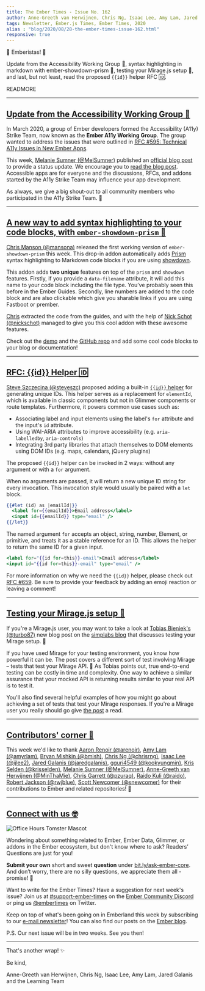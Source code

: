 ```yaml
---
title: The Ember Times - Issue No. 162
author: Anne-Greeth van Herwijnen, Chris Ng, Isaac Lee, Amy Lam, Jared Galanis 
tags: Newsletter, Ember.js Times, Ember Times, 2020
alias : "blog/2020/08/28-the-ember-times-issue-162.html"
responsive: true
---
```


👋 Emberistas! 🐹
  
Update from the Accessibility Working Group 🙌,
syntax highlighting in markdown with ember-showdown-prism 🔦,
testing your Mirage.js setup 🧪,
and last, but not least, read the proposed `{{id}}` helper RFC 🆔.

READMORE

---

## [Update from the Accessibility Working Group 🙌](https://blog.emberjs.com/2020/08/25/accessibility-working-group-update.html)

In March 2020, a group of Ember developers formed the Accessibility (A11y) Strike Team, now known as the **Ember A11y Working Group**. The group wanted to address the issues that were outlined in [RFC #595: Technical A11y Issues in New Ember Apps](https://github.com/emberjs/rfcs/issues/595).

This week, [Melanie Sumner (@MelSumner)](https://github.com/MelSumner) published an [official blog post](https://blog.emberjs.com/2020/08/25/accessibility-working-group-update.html) to provide a status update. We encourage you to [read the blog post](https://blog.emberjs.com/2020/08/25/accessibility-working-group-update.html). Accessible apps are for everyone and the discussions, RFCs, and addons started by the A11y Strike Team may influence your app development.

As always, we give a big shout-out to all community members who participated in the A11y Strike Team. 💜

---

## [A new way to add syntax highlighting to your code blocks, with `ember-showdown-prism` 🔦](https://twitter.com/real_ate/status/1297892167181099010)

[Chris Manson (@mansona)](https://github.com/mansona) released the first working version of `ember-showdown-prism` this week. This drop-in addon automatically adds [Prism](https://prismjs.com/) syntax highlighting to Markdown code blocks if you are using [showdown](https://github.com/showdownjs/showdown). 

This addon adds **two unique** features on top of the `prism`  and `showdown` features. Firstly, if you provide a `data-filename` attribute, it will add this name to your code block including the file type. You’ve probably seen this before in the Ember Guides.  Secondly, line numbers are added to the code block and are also clickable which give you sharable links if you are using Fastboot or prember. 

[Chris](https://github.com/mansona) extracted the code from the guides, and with the help of [Nick Schot (@nickschot)](https://github.com/nickschot) managed to give you this cool addon with these awesome features.

Check out the [demo](https://ember-showdown-prism.netlify.app) and the [GitHub repo](https://github.com/empress/ember-showdown-prism) and add some cool code blocks to your blog or documentation!

---

## [RFC: {{id}} Helper 🆔](https://github.com/emberjs/rfcs/pull/659)

[Steve Szczecina (@steveszc)](https://github.com/steveszc) proposed adding a built-in [`{{id}}` helper](https://github.com/emberjs/rfcs/pull/659) for generating unique IDs. This helper serves as a replacement for `elementId`, which is available in classic components but not in Glimmer components or route templates. Furthermore, it powers common use cases such as:

- Associating label and input elements using the label's `for` attribute and the input's `id` attribute.
- Using WAI-ARIA attributes to improve accessibility (e.g. `aria-labelledby`, `aria-controls`)
- Integrating 3rd party libraries that attach themselves to DOM elements using DOM IDs (e.g. maps, calendars, jQuery plugins)

The proposed `{{id}}` helper can be invoked in 2 ways: without any argument or with a `for` argument.

When no arguments are passed, it will return a new unique ID string for every invocation. This invocation style would usually be paired with a `let` block.

```hbs
{{#let (id) as |emailId|}}
  <label for={{emailId}}>Email address</label>
  <input id={{emailId}} type="email" />
{{/let}}
```

<!--alex ignore savage-->
The named argument `for` accepts an object, string, number, Element, or primitive, and treats it as a stable reference for an ID. This allows the helper to return the same ID for a given input.

```hbs
<label for="{{id for=this}}-email">Email address</label>
<input id="{{id for=this}}-email" type="email" />
```

For more information on why we need the `{{id}}` helper, please check out [RFC #659](https://github.com/emberjs/rfcs/pull/659). Be sure to provide your feedback by adding an emoji reaction or leaving a comment!

---

## [Testing your Mirage.js setup 🧪](https://simplabs.com/blog/2020/08/28/testing-the-miragejs-setup/)

If you're a Mirage.js user, you may want to take a look at [Tobias Bieniek's (@turbo87)](https://github.com/turbo87/) new blog post on the [simplabs blog](https://simplabs.com/blog/2020/08/28/testing-the-miragejs-setup/) that discusses testing your Mirage setup. 🎉

If you have used Mirage for your testing environment, you know how powerful it can be. The post covers a different sort of test involving Mirage – tests that test your Mirage API. 🤯  As Tobias points out, true end-to-end testing can be costly in time and complexity. One way to achieve a similar assurance that your mocked API is returning results similar to your real API is to test it.

You'll also find several helpful examples of how you might go about achieving a set of tests that test your Mirage responses. If you're a Mirage user you really should go give [the post](https://simplabs.com/blog/2020/08/28/testing-the-miragejs-setup/) a read.

---

## [Contributors' corner 👏](https://guides.emberjs.com/release/contributing/repositories/)

<p>This week we'd like to thank <a href="https://github.com/arenoir" rel="noopener noreferrer" target="_blank">Aaron Renoir (@arenoir)</a>, <a href="https://github.com/amyrlam" rel="noopener noreferrer" target="_blank">Amy Lam (@amyrlam)</a>, <a href="https://github.com/bmish" rel="noopener noreferrer" target="_blank">Bryan Mishkin (@bmish)</a>, <a href="https://github.com/chrisrng" rel="noopener noreferrer" target="_blank">Chris Ng (@chrisrng)</a>, <a href="https://github.com/ijlee2" rel="noopener noreferrer" target="_blank">Isaac Lee (@ijlee2)</a>, <a href="https://github.com/jaredgalanis" rel="noopener noreferrer" target="_blank">Jared Galanis (@jaredgalanis)</a>, <a href="https://github.com/kookyungmin" rel="noopener noreferrer" target="_blank">gguri4549 (@kookyungmin)</a>, <a href="https://github.com/krisselden" rel="noopener noreferrer" target="_blank">Kris Selden (@krisselden)</a>, <a href="https://github.com/MelSumner" rel="noopener noreferrer" target="_blank">Melanie Sumner (@MelSumner)</a>, <a href="https://github.com/MinThaMie" rel="noopener noreferrer" target="_blank">Anne-Greeth van Herwijnen (@MinThaMie)</a>, <a href="https://github.com/pzuraq" rel="noopener noreferrer" target="_blank">Chris Garrett (@pzuraq)</a>, <a href="https://github.com/raido" rel="noopener noreferrer" target="_blank">Raido Kuli (@raido)</a>, <a href="https://github.com/rwjblue" rel="noopener noreferrer" target="_blank">Robert Jackson (@rwjblue)</a>, <a href="https://github.com/snewcomer" rel="noopener noreferrer" target="_blank">Scott Newcomer (@snewcomer)</a> for their contributions to Ember and related repositories! 💖</p>

---

## [Connect with us 🤓](https://docs.google.com/forms/d/e/1FAIpQLScqu7Lw_9cIkRtAiXKitgkAo4xX_pV1pdCfMJgIr6Py1V-9Og/viewform)

<div class="blog-row">
  <img class="float-right small transparent padded" alt="Office Hours Tomster Mascot" title="Readers' Questions" src="/images/tomsters/officehours.png" />

  <p>Wondering about something related to Ember, Ember Data, Glimmer, or addons in the Ember ecosystem, but don't know where to ask? Readers’ Questions are just for you!</p>

  <p><strong>Submit your own</strong> short and sweet <strong>question</strong> under <a href="https://bit.ly/ask-ember-core" target="rq">bit.ly/ask-ember-core</a>. And don’t worry, there are no silly questions, we appreciate them all - promise! 🤞</p>

  <p>Want to write for the Ember Times? Have a suggestion for next week's issue? Join us at <a href="https://discordapp.com/channels/480462759797063690/485450546887786506">#support-ember-times</a> on the <a href="https://discordapp.com/invite/zT3asNS">Ember Community Discord</a> or ping us <a href="https://twitter.com/embertimes">@embertimes</a> on Twitter.</p>

  <p>Keep on top of what's been going on in Emberland this week by subscribing to our <a href="https://the-emberjs-times.ongoodbits.com/">e-mail newsletter</a>! You can also find our posts on the <a href="https://emberjs.com/blog/tags/newsletter.html">Ember blog</a>.</p>
  
  <p>P.S. Our next issue will be in two weeks. See you then!</p>
</div>

---

That's another wrap! ✨

Be kind,

Anne-Greeth van Herwijnen, Chris Ng, Isaac Lee, Amy Lam, Jared Galanis and the Learning Team
